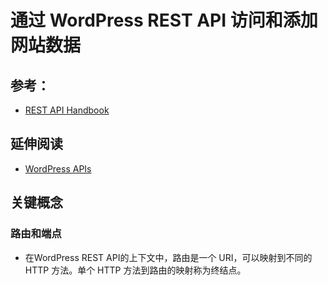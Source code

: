 # 通过 WordPress REST API 访问和添加网站数据

## 参考：

* [REST API Handbook](https://developer.wordpress.org/rest-api/)

## 延伸阅读

* [WordPress APIs](https://codex.wordpress.org/WordPress_APIs)

## 关键概念

### 路由和端点

* 在WordPress REST API的上下文中，路由是一个 URI，可以映射到不同的 HTTP 方法。单个 HTTP 方法到路由的映射称为终结点。